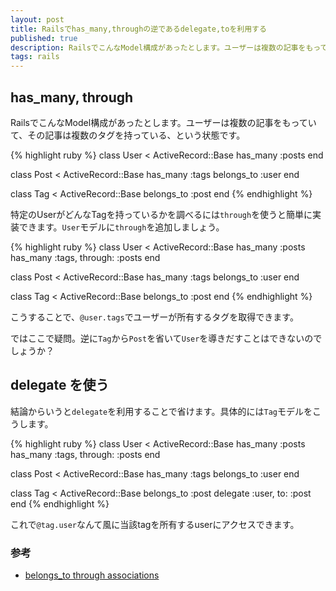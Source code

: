 ```yaml
---
layout: post
title: Railsでhas_many,throughの逆であるdelegate,toを利用する
published: true
description: RailsでこんなModel構成があったとします。ユーザーは複数の記事をもっていて、その記事は複数のタグを持っている、という状態です。特定のUserがどんなTagを持っているかを調べるにはthroughを使うと簡単に実装できます。Userモデルにthroughを追加しましょう。
tags: rails
---
```


## has_many, through

RailsでこんなModel構成があったとします。ユーザーは複数の記事をもっていて、その記事は複数のタグを持っている、という状態です。

{% highlight ruby %}
class User < ActiveRecord::Base
  has_many :posts
end

class Post < ActiveRecord::Base
  has_many :tags
  belongs_to :user
end

class Tag < ActiveRecord::Base
  belongs_to :post
end
{% endhighlight %}

特定のUserがどんなTagを持っているかを調べるには`through`を使うと簡単に実装できます。`User`モデルに`through`を追加しましょう。

{% highlight ruby %}
class User < ActiveRecord::Base
  has_many :posts
  has_many :tags, through: :posts
end

class Post < ActiveRecord::Base
  has_many :tags
  belongs_to :user
end

class Tag < ActiveRecord::Base
  belongs_to :post
end
{% endhighlight %}

こうすることで、`@user.tags`でユーザーが所有するタグを取得できます。

ではここで疑問。逆に`Tag`から`Post`を省いて`User`を導きだすことはできないのでしょうか？

## delegate を使う

結論からいうと`delegate`を利用することで省けます。具体的には`Tag`モデルをこうします。

{% highlight ruby %}
class User < ActiveRecord::Base
  has_many :posts
  has_many :tags, through: :posts
end

class Post < ActiveRecord::Base
  has_many :tags
  belongs_to :user
end

class Tag < ActiveRecord::Base
  belongs_to :post
  delegate :user, to: :post
end
{% endhighlight %}

これで`@tag.user`なんて風に当該tagを所有するuserにアクセスできます。

### 参考
* [belongs_to through associations](http://stackoverflow.com/questions/4021322/belongs-to-through-associations)
